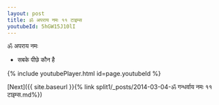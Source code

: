 ```yaml
---
layout: post
title: ॐ अपराय नमः ११ टाइम्स
youtubeId: 5hGW15J10lI
---
```

 
 
 ॐ अपराय नमः  
 
 -  सबके पीछे कौन है 
 
  
 
  
 
 
 
 
 
 


{% include youtubePlayer.html id=page.youtubeId %}
 
[Next]({{ site.baseurl }}{% link  split1/_posts/2014-03-04-ॐ गन्धर्वाय नमः ११ टाइम्स.md%})
 
